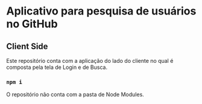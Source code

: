 # Aplicativo para pesquisa de usuários no GitHub

## Client Side

Este repositório conta com a aplicação do lado do cliente no qual é composta pela tela de Login e de Busca.

### `npm i`

O repositório não conta com a pasta de Node Modules.
